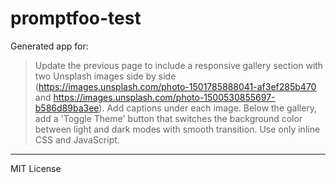 # promptfoo-test

Generated app for:

> Update the previous page to include a responsive gallery section with two Unsplash images side by side (https://images.unsplash.com/photo-1501785888041-af3ef285b470 and https://images.unsplash.com/photo-1500530855697-b586d89ba3ee). Add captions under each image. Below the gallery, add a 'Toggle Theme' button that switches the background color between light and dark modes with smooth transition. Use only inline CSS and JavaScript.

---
MIT License